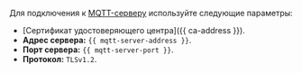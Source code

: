 Для подключения к [MQTT-серверу](../../glossary/mqtt-server.md) используйте следующие параметры:
- [Сертификат удостоверяющего центра]({{ ca-address }}).
- **Адрес сервера:** `{{ mqtt-server-address }}`.
- **Порт сервера:** `{{ mqtt-server-port }}`.
- **Протокол:** `TLSv1.2`.